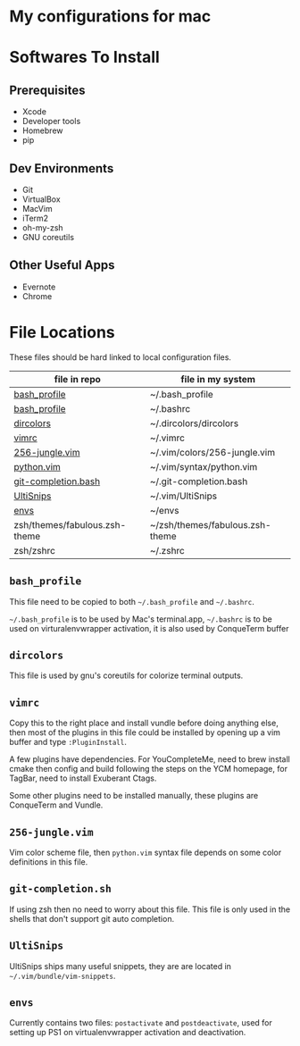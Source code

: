 My configurations for mac
=====================


# Softwares To Install

## Prerequisites

- Xcode
- Developer tools
- Homebrew
- pip

## Dev Environments

- Git
- VirtualBox
- MacVim
- iTerm2
- oh-my-zsh
- GNU coreutils

## Other Useful Apps

- Evernote
- Chrome

# File Locations

These files should be hard linked to local configuration files.

| file in repo                              | file in my system               |
| ----------------------------------------- | ------------------------------- |
| [bash_profile](#bash_profile)             | ~/.bash_profile                 |
| [bash_profile](#bash_profile)             | ~/.bashrc                       |
| [dircolors](#dircolors)                   | ~/.dircolors/dircolors          |
| [vimrc](#vimrc)                           | ~/.vimrc                        |
| [256-jungle.vim](#256-junglevim)          | ~/.vim/colors/256-jungle.vim    |
| [python.vim](#python-vim)                 | ~/.vim/syntax/python.vim        |
| [git-completion.bash](#git-completionsh)  | ~/.git-completion.bash          |
| [UltiSnips](#ultisnips)                   | ~/.vim/UltiSnips                |
| [envs](#envs)                             | ~/envs                          |
| zsh/themes/fabulous.zsh-theme             | ~/zsh/themes/fabulous.zsh-theme |
| zsh/zshrc                                 | ~/.zshrc                        |

## `bash_profile`
This file need to be copied to both `~/.bash_profile` and `~/.bashrc`.

`~/.bash_profile` is to be used by Mac's terminal.app, `~/.bashrc` is to be
used on virturalenvwrapper activation, it is also used by ConqueTerm buffer

## `dircolors`
This file is used by gnu's coreutils for colorize terminal outputs.

## `vimrc`
Copy this to the right place and install vundle before doing anything else,
then most of the plugins in this file could be installed by opening up a vim
buffer and type `:PluginInstall`.

A few plugins have dependencies. For YouCompleteMe, need to brew install cmake
then config and build following the steps on the YCM homepage, for TagBar,
need to install Exuberant Ctags.

Some other plugins need to be installed manually, these plugins are ConqueTerm
and Vundle.

## `256-jungle.vim`
Vim color scheme file, then `python.vim` syntax file depends on some color
definitions in this file.

## `git-completion.sh`
If using zsh then no need to worry about this file. This file is only used in
the shells that don't support git auto completion.

## `UltiSnips`
UltiSnips ships many useful snippets, they are are located in
`~/.vim/bundle/vim-snippets`.

## `envs`
Currently contains two files: `postactivate` and `postdeactivate`, used for
setting up PS1 on virtualenvwrapper activation and deactivation.
